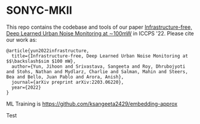 # SONYC-MKII
This repo contains the codebase and tools of our paper [Infrastructure-free, Deep Learned Urban Noise Monitoring at ∼100mW](https://arxiv.org/abs/2203.06220) in ICCPS '22. Please cite our work as:

```
@article{yun2022infrastructure,
  title={Infrastructure-free, Deep Learned Urban Noise Monitoring at $$\backslash$sim $100 mW},
  author={Yun, Jihoon and Srivastava, Sangeeta and Roy, Dhrubojyoti and Stohs, Nathan and Mydlarz, Charlie and Salman, Mahin and Steers, Bea and Bello, Juan Pablo and Arora, Anish},
  journal={arXiv preprint arXiv:2203.06220},
  year={2022}
}
```


ML Training is 
https://github.com/ksangeeta2429/embedding-approx

Test
